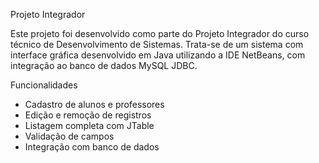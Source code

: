 Projeto Integrador

Este projeto foi desenvolvido como parte do Projeto Integrador do curso técnico de Desenvolvimento de Sistemas. Trata-se de um sistema com interface gráfica desenvolvido em Java utilizando a IDE NetBeans, com integração ao banco de dados MySQL JDBC.

Funcionalidades

- Cadastro de alunos e professores
- Edição e remoção de registros
- Listagem completa com JTable
- Validação de campos
- Integração com banco de dados
